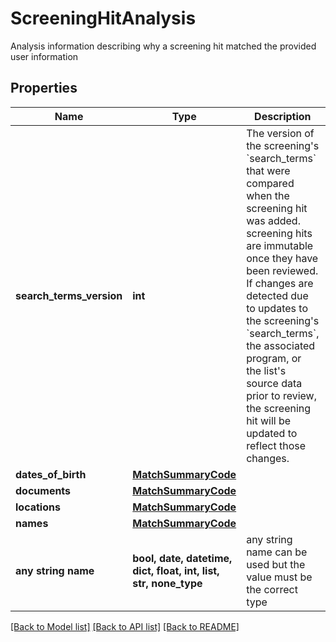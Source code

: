 # ScreeningHitAnalysis

Analysis information describing why a screening hit matched the provided user information

## Properties
Name | Type | Description | Notes
------------ | ------------- | ------------- | -------------
**search_terms_version** | **int** | The version of the screening&#39;s &#x60;search_terms&#x60; that were compared when the screening hit was added. screening hits are immutable once they have been reviewed. If changes are detected due to updates to the screening&#39;s &#x60;search_terms&#x60;, the associated program, or the list&#39;s source data prior to review, the screening hit will be updated to reflect those changes. | 
**dates_of_birth** | [**MatchSummaryCode**](MatchSummaryCode.md) |  | [optional] 
**documents** | [**MatchSummaryCode**](MatchSummaryCode.md) |  | [optional] 
**locations** | [**MatchSummaryCode**](MatchSummaryCode.md) |  | [optional] 
**names** | [**MatchSummaryCode**](MatchSummaryCode.md) |  | [optional] 
**any string name** | **bool, date, datetime, dict, float, int, list, str, none_type** | any string name can be used but the value must be the correct type | [optional]

[[Back to Model list]](../README.md#documentation-for-models) [[Back to API list]](../README.md#documentation-for-api-endpoints) [[Back to README]](../README.md)



